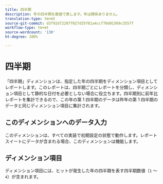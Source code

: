 ```yaml
---
title: 四半期
description: 年の四半期を数値で表します。年は関係ありません。
translation-type: tm+mt
source-git-commit: d3f92d72207f027d35f81a4ccf70d01569c3557f
workflow-type: tm+mt
source-wordcount: '130'
ht-degree: 100%

---
```



# 四半期

「四半期」ディメンションは、指定した年の四半期をディメンション項目としてレポートします。このレポートは、四半期ごとにレポートを分類し、ディメンション項目として静的な日付を必要としない場合に役立ちます。四半期別に前年比レポートを集計できるので、この年の第 1 四半期のデータは昨年の第 1 四半期のデータと同じディメンション項目に集計されます。

## このディメンションへのデータ入力

このディメンションは、すべての実装で初期設定の状態で動作します。レポートスイートにデータが含まれる場合、このディメンションは機能します。

## ディメンション項目

ディメンション項目には、ヒットが発生した年の四半期を表す四半期数値（`1` ～ `4`）が含まれます。

